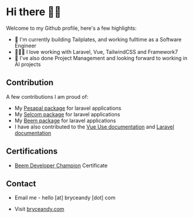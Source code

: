 # Hi there 👋🏽

Welcome to my Github profile, here's a few highlights:

- 🏹 I'm currently building Tailplates, and working fulltime as a Software Engineer
- 👨🏾‍💻 I love working with Laravel, Vue, TailwindCSS and Framework7
- 🎉 I've also done Project Management and looking forward to working in AI projects

## Contribution

A few contributions I am proud of:

- My [Pesapal package](https://github.com/bryceandy/laravel_pesapal) for laravel applications
- My [Selcom package](https://github.com/bryceandy/laravel-selcom) for laravel applications
- My [Beem package](https://github.com/bryceandy/laravel-beem) for laravel applications
- I have also contributed to the [Vue Use documentation](https://github.com/vueuse/vueuse) and [Laravel documentation](https://github.com/laravel/docs)

## Certifications

- [Beem Developer Champion](https://bryceandy.s3.us-east-2.amazonaws.com/Beem+Certificate+of+Achievement.pdf) Certificate

## Contact

- Email me - hello [at] bryceandy [dot] com

- Visit [bryceandy.com](https://bryceandy.com)
